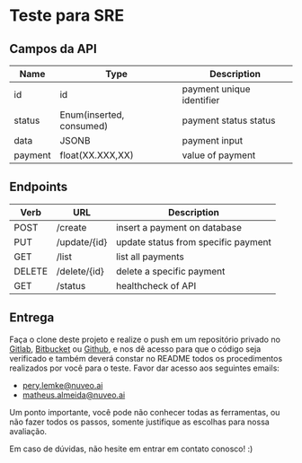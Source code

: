 # Teste para SRE

## Campos da API

|Name|Type|Description|
|-|-|-|
|id|id|payment unique identifier|
|status|Enum(inserted, consumed)|payment status status|
|data|JSONB|payment input|
|payment|float(XX.XXX,XX)|value of payment

## Endpoints

|Verb|URL|Description|
|-|-|-|
|POST|/create|insert a payment on database|
|PUT|/update/{id}|update status from specific payment|
|GET|/list|list all payments|
|DELETE|/delete/{id}|delete a specific payment|
|GET|/status|healthcheck of API|

## Entrega

Faça o clone deste projeto e realize o push em um repositório privado no [Gitlab](https://about.gitlab.com/), [Bitbucket](https://bitbucket.org/) ou [Github](https://github.com/), e nos dê acesso para que o código seja verificado e também deverá constar no README todos os procedimentos realizados por você para o teste. Favor dar acesso aos seguintes emails:

- pery.lemke@nuveo.ai
- matheus.almeida@nuveo.ai

Um ponto importante, você pode não conhecer todas as ferramentas, ou não fazer todos os passos, somente justifique as escolhas para nossa avaliação.

Em caso de dúvidas, não hesite em entrar em contato conosco! :)

